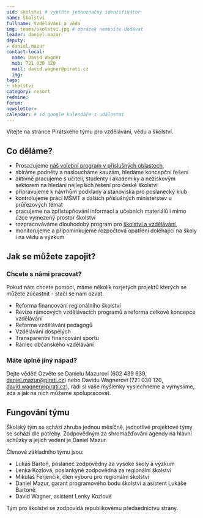 ```yaml
---
uid: skolstvi # vyplňte jednoznačný identifikátor
name: Školství
fullname: Vzdělávání a věda 
img: teams/skolstvi.jpg # obrázek nemusíte dodávat
leader: daniel.mazur
deputy:
- daniel.mazur
contact-local:
  name: David Wagner
  mob: 721 030 120
  mail: david.wagner@pirati.cz
  img: 
tags:
- skolstvi
category: resort
redmine:
forum:
newsletter:
calendar: # id google kalendáře s událostmi
---
```


Vítejte na stránce Pirátského týmu pro vzdělávání, vědu a školství.

Co děláme?
----------

* Prosazujeme [náš volební program v příslušných oblastech](https://www.pirati.cz/program/psp2017/vzdelavani-a-veda/),
* sbíráme podněty a nasloucháme kauzám, hledáme koncepční řešení
* aktivně pracujeme s učiteli, studenty i akademiky a neziskovým sektorem na hledání  nejlepších řešení pro české školství
* připravujeme k návrhům podklady a stanoviska pro poslanecký klub
* kontrolujeme práci MŠMT a dalších příslušných ministerstev u průřezových témat
* pracujeme na zpřístupňování informací a učebních materiálů i mimo úzce vymezený prostor školství
* rozpracováváme dlouhodobý program pro [školství a vzdělávání](https://www.pirati.cz/program/dlouhodoby/vzdelani/),
* monitorujeme a připomínkujeme rozpočtová opatření doléhající na školy i na vědu a výzkum

Jak se můžete zapojit?
----------------------

### Chcete s námi pracovat?

Pokud nám chcete pomoci, máme několik rozjetých projektů kterých se můžete zúčastnit - stačí se nám ozvat.

* Reforma financování regionálního školství
* Revize rámcových vzdělávacích programů a reforma celkové koncepce vzdělávání
* Reforma vzdělávání pedagogů
* Vzdělávání dospělých
* Transparentní financování sportu
* Rámec občanského vzdělávání


### Máte úplně jiný nápad?

Dejte vědět! Ozvěte se Danielu Mazurovi (602 439 639, daniel.mazur@pirati.cz) nebo Davidu Wagnerovi (721 030 120, david.wagner@pirati.cz), rádi si vaše myšlenky vyslechneme a vymyslíme, zda a jak na nich můžeme spolupracovat.

Fungování týmu
--------------

Školský tým se schází zhruba jednou měsíčně, jednotlivé projektové týmy se schází dle potřeby. Zodpovědným za shromažďování agendy na hlavní schůzky a jejich vedení je Daniel Mazur.

Členové základního týmu jsou:

* Lukáš Bartoň, poslanec zodpovědný za vysoké školy a výzkum
* Lenka Kozlová, poslankyně zodpovědná za regionální školství
* Mikuláš Ferjenčík, člen výboru pro regionální školství
* Daniel Mazur, garant programového bodu školství a asistent Lukáše Bartoně
* David Wagner, asistent Lenky Kozlové

Tým pro školství se zodpovídá republikovému předsednictvu strany.
